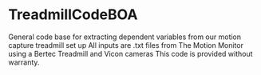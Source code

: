 # TreadmillCodeBOA

General code base for extracting dependent variables from our motion capture treadmill set up
All inputs are .txt files from The Motion Monitor using a Bertec Treadmill and Vicon cameras
This code is provided without warranty.
